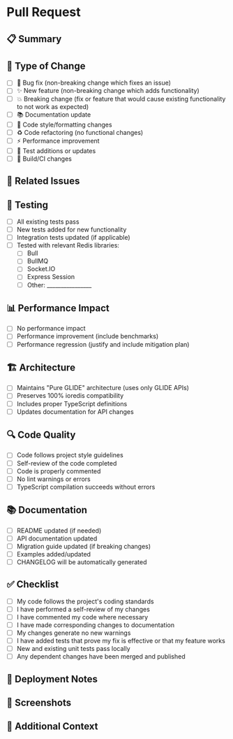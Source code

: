 # Pull Request

## 📋 Summary
<!-- Brief description of what this PR does -->

## 🎯 Type of Change
<!-- Mark the relevant option with an "x" -->
- [ ] 🐛 Bug fix (non-breaking change which fixes an issue)
- [ ] ✨ New feature (non-breaking change which adds functionality)
- [ ] 💥 Breaking change (fix or feature that would cause existing functionality to not work as expected)
- [ ] 📚 Documentation update
- [ ] 🎨 Code style/formatting changes
- [ ] ♻️ Code refactoring (no functional changes)
- [ ] ⚡ Performance improvement
- [ ] 🧪 Test additions or updates
- [ ] 🔧 Build/CI changes

## 🔗 Related Issues
<!-- Link to related issues using "Fixes #123" or "Relates to #123" -->

## 🧪 Testing
<!-- Describe the tests you've added or run -->
- [ ] All existing tests pass
- [ ] New tests added for new functionality
- [ ] Integration tests updated (if applicable)
- [ ] Tested with relevant Redis libraries:
  - [ ] Bull
  - [ ] BullMQ  
  - [ ] Socket.IO
  - [ ] Express Session
  - [ ] Other: ________________

## 📊 Performance Impact
<!-- If applicable, describe performance implications -->
- [ ] No performance impact
- [ ] Performance improvement (include benchmarks)
- [ ] Performance regression (justify and include mitigation plan)

## 🏗️ Architecture
<!-- Mark if applicable -->
- [ ] Maintains "Pure GLIDE" architecture (uses only GLIDE APIs)
- [ ] Preserves 100% ioredis compatibility
- [ ] Includes proper TypeScript definitions
- [ ] Updates documentation for API changes

## 🔍 Code Quality
<!-- Confirm these requirements are met -->
- [ ] Code follows project style guidelines
- [ ] Self-review of the code completed
- [ ] Code is properly commented
- [ ] No lint warnings or errors
- [ ] TypeScript compilation succeeds without errors

## 📚 Documentation
<!-- Mark what documentation was updated -->
- [ ] README updated (if needed)
- [ ] API documentation updated
- [ ] Migration guide updated (if breaking changes)
- [ ] Examples added/updated
- [ ] CHANGELOG will be automatically generated

## ✅ Checklist
<!-- Final verification -->
- [ ] My code follows the project's coding standards
- [ ] I have performed a self-review of my changes
- [ ] I have commented my code where necessary
- [ ] I have made corresponding changes to documentation
- [ ] My changes generate no new warnings
- [ ] I have added tests that prove my fix is effective or that my feature works
- [ ] New and existing unit tests pass locally
- [ ] Any dependent changes have been merged and published

## 🚀 Deployment Notes
<!-- Any special deployment considerations -->

## 📸 Screenshots
<!-- If applicable, add screenshots to help explain your changes -->

## 💭 Additional Context
<!-- Any other context, concerns, or questions about this change -->
